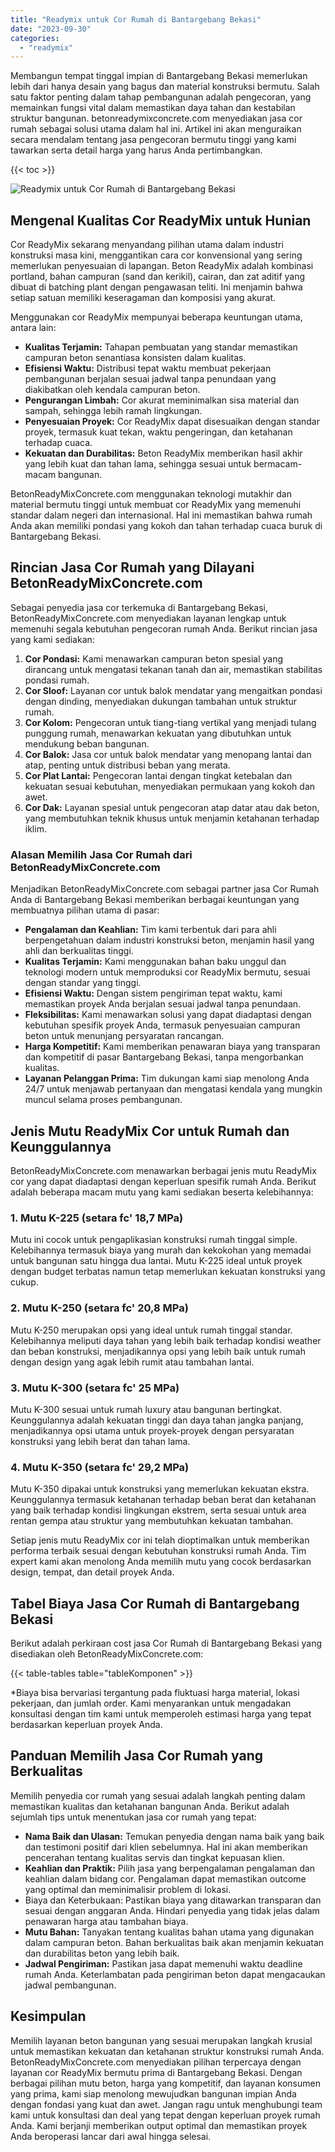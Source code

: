 ```yaml
---
title: "Readymix untuk Cor Rumah di Bantargebang Bekasi"
date: "2023-09-30"
categories: 
  - "readymix"
---
```


Membangun tempat tinggal impian di Bantargebang Bekasi memerlukan lebih dari hanya desain yang bagus dan material konstruksi bermutu. Salah satu faktor penting dalam tahap pembangunan adalah pengecoran, yang memainkan fungsi vital dalam memastikan daya tahan dan kestabilan struktur bangunan. betonreadymixconcrete.com menyediakan jasa cor rumah sebagai solusi utama dalam hal ini. Artikel ini akan menguraikan secara mendalam tentang jasa pengecoran bermutu tinggi yang kami tawarkan serta detail harga yang harus Anda pertimbangkan.

{{< toc >}}

![Readymix untuk Cor Rumah di Bantargebang Bekasi](https://betoncor8.github.io/cor/harga-beton-readymix-concrete%20(24).png)

## Mengenal Kualitas Cor ReadyMix untuk Hunian

Cor ReadyMix sekarang menyandang pilihan utama dalam industri konstruksi masa kini, menggantikan cara cor konvensional yang sering memerlukan penyesuaian di lapangan. Beton ReadyMix adalah kombinasi portland, bahan campuran (sand dan kerikil), cairan, dan zat aditif yang dibuat di batching plant dengan pengawasan teliti. Ini menjamin bahwa setiap satuan memiliki keseragaman dan komposisi yang akurat.

Menggunakan cor ReadyMix mempunyai beberapa keuntungan utama, antara lain:

- **Kualitas Terjamin:** Tahapan pembuatan yang standar memastikan campuran beton senantiasa konsisten dalam kualitas.
- **Efisiensi Waktu:** Distribusi tepat waktu membuat pekerjaan pembangunan berjalan sesuai jadwal tanpa penundaan yang diakibatkan oleh kendala campuran beton.
- **Pengurangan Limbah:** Cor akurat meminimalkan sisa material dan sampah, sehingga lebih ramah lingkungan.
- **Penyesuaian Proyek:** Cor ReadyMix dapat disesuaikan dengan standar proyek, termasuk kuat tekan, waktu pengeringan, dan ketahanan terhadap cuaca.
- **Kekuatan dan Durabilitas:** Beton ReadyMix memberikan hasil akhir yang lebih kuat dan tahan lama, sehingga sesuai untuk bermacam-macam bangunan.

BetonReadyMixConcrete.com menggunakan teknologi mutakhir dan material bermutu tinggi untuk membuat cor ReadyMix yang memenuhi standar dalam negeri dan internasional. Hal ini memastikan bahwa rumah Anda akan memiliki pondasi yang kokoh dan tahan terhadap cuaca buruk di Bantargebang Bekasi.

## Rincian Jasa Cor Rumah yang Dilayani BetonReadyMixConcrete.com

Sebagai penyedia jasa cor terkemuka di Bantargebang Bekasi, BetonReadyMixConcrete.com menyediakan layanan lengkap untuk memenuhi segala kebutuhan pengecoran rumah Anda. Berikut rincian jasa yang kami sediakan:

1. **Cor Pondasi:** Kami menawarkan campuran beton spesial yang dirancang untuk mengatasi tekanan tanah dan air, memastikan stabilitas pondasi rumah.
2. **Cor Sloof:** Layanan cor untuk balok mendatar yang mengaitkan pondasi dengan dinding, menyediakan dukungan tambahan untuk struktur rumah.
3. **Cor Kolom:** Pengecoran untuk tiang-tiang vertikal yang menjadi tulang punggung rumah, menawarkan kekuatan yang dibutuhkan untuk mendukung beban bangunan.
4. **Cor Balok:** Jasa cor untuk balok mendatar yang menopang lantai dan atap, penting untuk distribusi beban yang merata.
5. **Cor Plat Lantai:** Pengecoran lantai dengan tingkat ketebalan dan kekuatan sesuai kebutuhan, menyediakan permukaan yang kokoh dan awet.
6. **Cor Dak:** Layanan spesial untuk pengecoran atap datar atau dak beton, yang membutuhkan teknik khusus untuk menjamin ketahanan terhadap iklim.

### Alasan Memilih Jasa Cor Rumah dari BetonReadyMixConcrete.com

Menjadikan BetonReadyMixConcrete.com sebagai partner jasa Cor Rumah Anda di Bantargebang Bekasi memberikan berbagai keuntungan yang membuatnya pilihan utama di pasar:

- **Pengalaman dan Keahlian:** Tim kami terbentuk dari para ahli berpengetahuan dalam industri konstruksi beton, menjamin hasil yang ahli dan berkualitas tinggi.
- **Kualitas Terjamin:** Kami menggunakan bahan baku unggul dan teknologi modern untuk memproduksi cor ReadyMix bermutu, sesuai dengan standar yang tinggi.
- **Efisiensi Waktu:** Dengan sistem pengiriman tepat waktu, kami memastikan proyek Anda berjalan sesuai jadwal tanpa penundaan.
- **Fleksibilitas:** Kami menawarkan solusi yang dapat diadaptasi dengan kebutuhan spesifik proyek Anda, termasuk penyesuaian campuran beton untuk menunjang persyaratan rancangan.
- **Harga Kompetitif:** Kami memberikan penawaran biaya yang transparan dan kompetitif di pasar Bantargebang Bekasi, tanpa mengorbankan kualitas.
- **Layanan Pelanggan Prima:** Tim dukungan kami siap menolong Anda 24/7 untuk menjawab pertanyaan dan mengatasi kendala yang mungkin muncul selama proses pembangunan.

## Jenis Mutu ReadyMix Cor untuk Rumah dan Keunggulannya

BetonReadyMixConcrete.com menawarkan berbagai jenis mutu ReadyMix cor yang dapat diadaptasi dengan keperluan spesifik rumah Anda. Berikut adalah beberapa macam mutu yang kami sediakan beserta kelebihannya:

### 1\. Mutu K-225 (setara fc' 18,7 MPa)

Mutu ini cocok untuk pengaplikasian konstruksi rumah tinggal simple. Kelebihannya termasuk biaya yang murah dan kekokohan yang memadai untuk bangunan satu hingga dua lantai. Mutu K-225 ideal untuk proyek dengan budget terbatas namun tetap memerlukan kekuatan konstruksi yang cukup.

### 2\. Mutu K-250 (setara fc' 20,8 MPa)

Mutu K-250 merupakan opsi yang ideal untuk rumah tinggal standar. Kelebihannya meliputi daya tahan yang lebih baik terhadap kondisi weather dan beban konstruksi, menjadikannya opsi yang lebih baik untuk rumah dengan design yang agak lebih rumit atau tambahan lantai.

### 3\. Mutu K-300 (setara fc' 25 MPa)

Mutu K-300 sesuai untuk rumah luxury atau bangunan bertingkat. Keunggulannya adalah kekuatan tinggi dan daya tahan jangka panjang, menjadikannya opsi utama untuk proyek-proyek dengan persyaratan konstruksi yang lebih berat dan tahan lama.

### 4\. Mutu K-350 (setara fc' 29,2 MPa)

Mutu K-350 dipakai untuk konstruksi yang memerlukan kekuatan ekstra. Keunggulannya termasuk ketahanan terhadap beban berat dan ketahanan yang baik terhadap kondisi lingkungan ekstrem, serta sesuai untuk area rentan gempa atau struktur yang membutuhkan kekuatan tambahan.

Setiap jenis mutu ReadyMix cor ini telah dioptimalkan untuk memberikan performa terbaik sesuai dengan kebutuhan konstruksi rumah Anda. Tim expert kami akan menolong Anda memilih mutu yang cocok berdasarkan design, tempat, dan detail proyek Anda.

## Tabel Biaya Jasa Cor Rumah di Bantargebang Bekasi

Berikut adalah perkiraan cost jasa Cor Rumah di Bantargebang Bekasi yang disediakan oleh BetonReadyMixConcrete.com:

{{< table-tables table="tableKomponen" >}}

\*Biaya bisa bervariasi tergantung pada fluktuasi harga material, lokasi pekerjaan, dan jumlah order. Kami menyarankan untuk mengadakan konsultasi dengan tim kami untuk memperoleh estimasi harga yang tepat berdasarkan keperluan proyek Anda.

## Panduan Memilih Jasa Cor Rumah yang Berkualitas

Memilih penyedia cor rumah yang sesuai adalah langkah penting dalam memastikan kualitas dan ketahanan bangunan Anda. Berikut adalah sejumlah tips untuk menentukan jasa cor rumah yang tepat:

- **Nama Baik dan Ulasan:** Temukan penyedia dengan nama baik yang baik dan testimoni positif dari klien sebelumnya. Hal ini akan memberikan pencerahan tentang kualitas servis dan tingkat kepuasan klien.
- **Keahlian dan Praktik:** Pilih jasa yang berpengalaman pengalaman dan keahlian dalam bidang cor. Pengalaman dapat memastikan outcome yang optimal dan meminimalisir problem di lokasi.
- Biaya dan Keterbukaan: Pastikan biaya yang ditawarkan transparan dan sesuai dengan anggaran Anda. Hindari penyedia yang tidak jelas dalam penawaran harga atau tambahan biaya.
- **Mutu Bahan:** Tanyakan tentang kualitas bahan utama yang digunakan dalam campuran beton. Bahan berkualitas baik akan menjamin kekuatan dan durabilitas beton yang lebih baik.
- **Jadwal Pengiriman:** Pastikan jasa dapat memenuhi waktu deadline rumah Anda. Keterlambatan pada pengiriman beton dapat mengacaukan jadwal pembangunan.

## Kesimpulan

Memilih layanan beton bangunan yang sesuai merupakan langkah krusial untuk memastikan kekuatan dan ketahanan struktur konstruksi rumah Anda. BetonReadyMixConcrete.com menyediakan pilihan terpercaya dengan layanan cor ReadyMix bermutu prima di Bantargebang Bekasi. Dengan berbagai pilihan mutu beton, harga yang kompetitif, dan layanan konsumen yang prima, kami siap menolong mewujudkan bangunan impian Anda dengan fondasi yang kuat dan awet. Jangan ragu untuk menghubungi team kami untuk konsultasi dan deal yang tepat dengan keperluan proyek rumah Anda. Kami berjanji memberikan output optimal dan memastikan proyek Anda beroperasi lancar dari awal hingga selesai.
